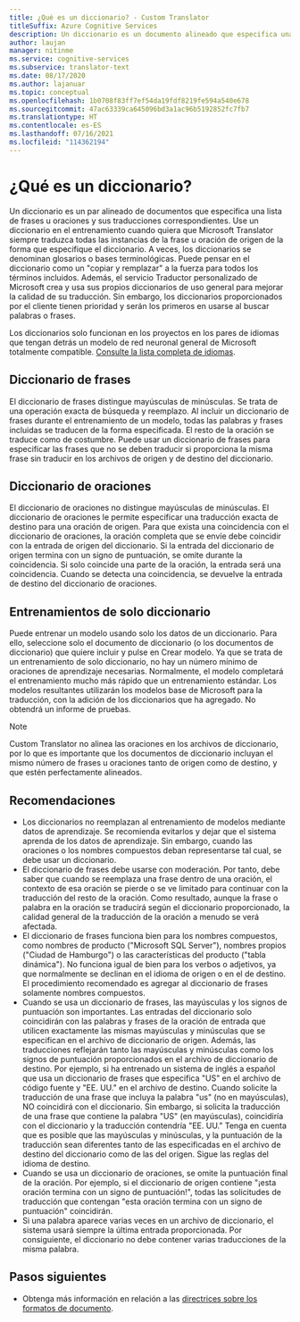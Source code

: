 ```yaml
---
title: ¿Qué es un diccionario? - Custom Translator
titleSuffix: Azure Cognitive Services
description: Un diccionario es un documento alineado que especifica una lista de frases u oraciones (con sus respectivas traducciones) que Microsoft Translator siempre debe traducir de la misma manera. A veces, los diccionarios también se denominan glosarios o bases terminológicas.
author: laujan
manager: nitinme
ms.service: cognitive-services
ms.subservice: translator-text
ms.date: 08/17/2020
ms.author: lajanuar
ms.topic: conceptual
ms.openlocfilehash: 1b0708f83ff7ef54da19fdf8219fe594a540e678
ms.sourcegitcommit: 47ac63339ca645096bd3a1ac96b5192852fc7fb7
ms.translationtype: HT
ms.contentlocale: es-ES
ms.lasthandoff: 07/16/2021
ms.locfileid: "114362194"
---
```

# <a name="what-is-a-dictionary"></a>¿Qué es un diccionario?

Un diccionario es un par alineado de documentos que especifica una lista de frases u oraciones y sus traducciones correspondientes. Use un diccionario en el entrenamiento cuando quiera que Microsoft Translator siempre traduzca todas las instancias de la frase u oración de origen de la forma que especifique el diccionario. A veces, los diccionarios se denominan glosarios o bases terminológicas. Puede pensar en el diccionario como un "copiar y remplazar" a la fuerza para todos los términos incluidos. Además, el servicio Traductor personalizado de Microsoft crea y usa sus propios diccionarios de uso general para mejorar la calidad de su traducción. Sin embargo, los diccionarios proporcionados por el cliente tienen prioridad y serán los primeros en usarse al buscar palabras o frases.

Los diccionarios solo funcionan en los proyectos en los pares de idiomas que tengan detrás un modelo de red neuronal general de Microsoft totalmente compatible. [Consulte la lista completa de idiomas](../language-support.md).

## <a name="phrase-dictionary"></a>Diccionario de frases
El diccionario de frases distingue mayúsculas de minúsculas. Se trata de una operación exacta de búsqueda y reemplazo. Al incluir un diccionario de frases durante el entrenamiento de un modelo, todas las palabras y frases incluidas se traducen de la forma especificada. El resto de la oración se traduce como de costumbre. Puede usar un diccionario de frases para especificar las frases que no se deben traducir si proporciona la misma frase sin traducir en los archivos de origen y de destino del diccionario.

## <a name="sentence-dictionary"></a>Diccionario de oraciones
El diccionario de oraciones no distingue mayúsculas de minúsculas. El diccionario de oraciones le permite especificar una traducción exacta de destino para una oración de origen. Para que exista una coincidencia con el diccionario de oraciones, la oración completa que se envíe debe coincidir con la entrada de origen del diccionario. Si la entrada del diccionario de origen termina con un signo de puntuación, se omite durante la coincidencia. Si solo coincide una parte de la oración, la entrada será una coincidencia.  Cuando se detecta una coincidencia, se devuelve la entrada de destino del diccionario de oraciones.

## <a name="dictionary-only-trainings"></a>Entrenamientos de solo diccionario
Puede entrenar un modelo usando solo los datos de un diccionario. Para ello, seleccione solo el documento de diccionario (o los documentos de diccionario) que quiere incluir y pulse en Crear modelo. Ya que se trata de un entrenamiento de solo diccionario, no hay un número mínimo de oraciones de aprendizaje necesarias. Normalmente, el modelo completará el entrenamiento mucho más rápido que un entrenamiento estándar.  Los modelos resultantes utilizarán los modelos base de Microsoft para la traducción, con la adición de los diccionarios que ha agregado.  No obtendrá un informe de pruebas.

>[!Note]
>Custom Translator no alinea las oraciones en los archivos de diccionario, por lo que es importante que los documentos de diccionario incluyan el mismo número de frases u oraciones tanto de origen como de destino, y que estén perfectamente alineados.

## <a name="recommendations"></a>Recomendaciones

- Los diccionarios no reemplazan al entrenamiento de modelos mediante datos de aprendizaje. Se recomienda evitarlos y dejar que el sistema aprenda de los datos de aprendizaje. Sin embargo, cuando las oraciones o los nombres compuestos deban representarse tal cual, se debe usar un diccionario.
- El diccionario de frases debe usarse con moderación. Por tanto, debe saber que cuando se reemplaza una frase dentro de una oración, el contexto de esa oración se pierde o se ve limitado para continuar con la traducción del resto de la oración. Como resultado, aunque la frase o palabra en la oración se traducirá según el diccionario proporcionado, la calidad general de la traducción de la oración a menudo se verá afectada.
- El diccionario de frases funciona bien para los nombres compuestos, como nombres de producto ("Microsoft SQL Server"), nombres propios ("Ciudad de Hamburgo") o las características del producto ("tabla dinámica"). No funciona igual de bien para los verbos o adjetivos, ya que normalmente se declinan en el idioma de origen o en el de destino. El procedimiento recomendado es agregar al diccionario de frases solamente nombres compuestos.
- Cuando se usa un diccionario de frases, las mayúsculas y los signos de puntuación son importantes. Las entradas del diccionario solo coincidirán con las palabras y frases de la oración de entrada que utilicen exactamente las mismas mayúsculas y minúsculas que se especifican en el archivo de diccionario de origen. Además, las traducciones reflejarán tanto las mayúsculas y minúsculas como los signos de puntuación proporcionados en el archivo de diccionario de destino. Por ejemplo, si ha entrenado un sistema de inglés a español que usa un diccionario de frases que especifica "US" en el archivo de código fuente y "EE. UU." en el archivo de destino. Cuando solicite la traducción de una frase que incluya la palabra "us" (no en mayúsculas), NO coincidirá con el diccionario. Sin embargo, si solicita la traducción de una frase que contiene la palabra "US" (en mayúsculas), coincidiría con el diccionario y la traducción contendría "EE. UU." Tenga en cuenta que es posible que las mayúsculas y minúsculas, y la puntuación de la traducción sean diferentes tanto de las especificadas en el archivo de destino del diccionario como de las del origen. Sigue las reglas del idioma de destino.
- Cuando se usa un diccionario de oraciones, se omite la puntuación final de la oración. Por ejemplo, si el diccionario de origen contiene "¡esta oración termina con un signo de puntuación!", todas las solicitudes de traducción que contengan "esta oración termina con un signo de puntuación" coincidirán.
- Si una palabra aparece varias veces en un archivo de diccionario, el sistema usará siempre la última entrada proporcionada. Por consiguiente, el diccionario no debe contener varias traducciones de la misma palabra.

## <a name="next-steps"></a>Pasos siguientes

- Obtenga más información en relación a las [directrices sobre los formatos de documento](document-formats-naming-convention.md).
